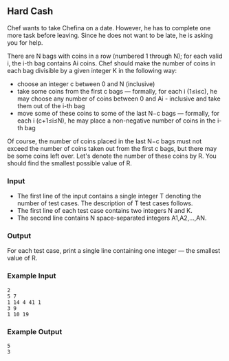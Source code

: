 ## Hard Cash

Chef wants to take Chefina on a date. However, he has to complete one more task before leaving. Since he does not want to be late, he is asking you for help.

There are N bags with coins in a row (numbered 1 through N); for each valid i, the i-th bag contains Ai coins. Chef should make the number of coins in each bag divisible by a given integer K in the following way:

- choose an integer c between 0 and N (inclusive)
- take some coins from the first c bags ― formally, for each i (1≤i≤c), he may choose any number of coins between 0 and Ai - inclusive and take them out of the i-th bag
- move some of these coins to some of the last N−c bags ― formally, for each i (c+1≤i≤N), he may place a non-negative number of coins in the i-th bag

Of course, the number of coins placed in the last N−c bags must not exceed the number of coins taken out from the first c bags, but there may be some coins left over. Let's denote the number of these coins by R. You should find the smallest possible value of R.

### Input

- The first line of the input contains a single integer T denoting the number of test cases. The description of T test cases follows.
- The first line of each test case contains two integers N and K.
- The second line contains N space-separated integers A1,A2,…,AN.

### Output

For each test case, print a single line containing one integer ― the smallest value of R.

### Example Input

```
2
5 7
1 14 4 41 1
3 9
1 10 19
```

### Example Output

```
5
3
```
